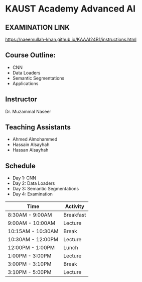 # KAUST Academy Advanced AI

## EXAMINATION LINK
https://naeemullah-khan.github.io/KAAAI24B1/instructions.html

## Course Outline:

- CNN
- Data Loaders
- Semantic Segmentations
- Applications

## Instructor

Dr. Muzammal Naseer

## Teaching Assistants

- Ahmed Almohammed
- Hassain Alsayhah
- Hassan Alsayhah

## Schedule

- Day 1: CNN
- Day 2: Data Loaders
- Day 3: Semantic Segmentations
- Day 4: Examination

| Time    | Activity |
| -------- | ------- |
| 8:30AM - 9:00AM  | Breakfast    |
| 9:00AM - 10:00AM | Lecture     |
| 10:15AM - 10:30AM    | Break    |
| 10:30AM - 12:00PM | Lecture |
| 12:00PM - 1:00PM | Lunch |
| 1:00PM - 3:00PM | Lecture |
| 3:00PM - 3:10PM | Break |
| 3:10PM - 5:00PM | Lecture |

